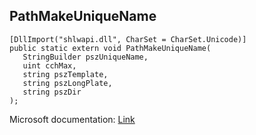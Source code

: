 ## PathMakeUniqueName

```
[DllImport("shlwapi.dll", CharSet = CharSet.Unicode)]
public static extern void PathMakeUniqueName(
   StringBuilder pszUniqueName,
   uint cchMax,
   string pszTemplate,
   string pszLongPlate,
   string pszDir
);
```

Microsoft documentation: [Link](https://learn.microsoft.com/en-us/windows/win32/api/shlobj_core/nf-shlobj_core-pathmakeuniquename)
